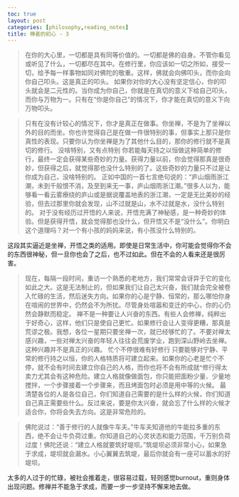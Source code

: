 ```yaml
---
toc: true
layout: post
categories: [philosophy,reading_notes]
title: 禅者的初心 - 3
---
```

> 在你的大心里，一切都是具有同等价值的。一切都是佛的自身。不管你看见或听见了什么，一切都尽在其中。在修行里，你应该如一切之所如，接受一切，给予每一样事物如同对佛陀的敬重。这样，佛就会向佛叩头，而你会向你自己叩头。这是真正的叩头。 如果你对你的大心没有坚定信心，你的叩头就会是二元性的。当你成为你自己，你就是在真切的意义下给自己叩头，而你与万物为一。只有在“你是你自己”的情况下，你才能在真切的意义下向万物叩头。

> 只有在没有计较心的情况下，你才是真正在做事。你坐禅，不是为了坐禅以外的目的而坐。你也许觉得自己是在做一件很特别的事，但事实上那只是你真性的表现。只要你认为你坐禅是为了其他什么目的，那你的修行就不是真切的修行。 没啥特别，又有点特别 你若能每天持之以恒做这种简单的修行，最终一定会获得某些奇妙的力量。获得力量以前，你会觉得那真是很奇妙，但获得之后，就觉得那也没什么特别的了。这些奇妙的力量只不过是让你成为自己，没啥特别的。 正如中国的一首七言绝句说的：“庐山烟雨浙江潮，未到千般恨不消，及至到来无一事，庐山烟雨浙江潮。”很多人以为，能够看一看云雾療绕的庐山或是据说覆盖地表的浙江潮，一定是无比美妙的经验，但去过那里你就会发现，山不过就是山，水不过就是水，没什么特别的。 对于没有经历过开悟的人来说，开悟充满了神秘感，是一种奇妙的体验。但是获得开悟，就会觉得那也没什么，但开悟又不是“没什么”。你明白这个道理吗？对一个有小孩的妈妈来说，有小孩没什么特别的。

这段其实逼近是坐禅，开悟之类的适用。即使是日常生活中，你可能会觉得你不会的东西很神秘，但一旦你也会了之后，也不过如此。但在不会的人看来还是很厉害。

> 现在，每隔一段时间，重访一个熟悉的老地方，我们常常会讶异于它的变化如此之大。这是无法制止的，但如果我们让自己太兴奋，我们就会完全被卷入忙碌的生活，然后迷失方向。如果你的心是宁静、恒常的，那么哪怕你身在喧闹的世界中，仍然会不为所扰。尽管身处喧嚣和变迁的中心，你的心仍然会静默而稳定。 禅不是一种要让人兴奋的东西。有些人会修禅，纯粹出于好奇心，这样，他们只是使自己更忙。如果修行会让人变得更糟，那真是荒谬之极。我想，各位一星期只要坐禅一次，就已经够忙的了。不要对禅太感兴趣，一些对禅太兴奋的年轻人往往会荒废学业，跑到深山野岭去坐禅。这种兴趣并不是真正的兴趣。 忙个不停很难有好修行 只要能够对宁静、平常的修行持之以恒，你的人格特质将可建立起来。如果你的心老是忙个不停，就不会有时间去建立你自己的人格，而你也将不会有所成就^修行得太卖力尤其会有这种危险。建立人格就像做面包，你只能把面粉少量、少量地搅拌，一个步骤接着一个步骤来，而且烤面包时必须是用中等的火候。 最清楚各位的人是各位自己，你们知道自己需要的是什么样的火候，你们知道自己真正需要些什么。反过来说，要是你太兴奋，就会忘了什么样的火候才适合你，你将会失去方向。这是非常危险的。

> 佛陀说过：“善于修行的人就像牛车夫。”牛车夫知道他的牛能拉多重的东西，绝不会让牛负荷过重。你知道自己的心灵状态和能力范围，千万别负荷过度！佛陀还说：“建立人格就要筑好堤坝。”筑堤坝必须非常小心，如果急于求成，堤坝就会漏水。小心翼翼去筑堤，最后你就会有一座可以蓄水的好堤坝。

太多的人过于的忙碌，被社会推着走，很容易过载，轻则感觉burnout，重则身体出现问题。修禅并不能急于求成，而要一步一步坚持不懈来地去做。
